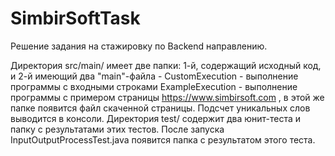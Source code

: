 # SimbirSoftTask 
Решение задания на стажировку по Backend направлению.

Директория src/main/ имеет две папки: 1-й, содержащий исходный код, и 2-й имеющий два "main"-файла - 
CustomExecution - выполнение программы с входными строками
ExampleExecution - выполнение программы с примером страницы https://www.simbirsoft.com , в этой же папке появится файл скаченной страницы. Подсчет уникальных слов выводится в консоли.
Директория test/ содержит два юнит-теста и папку с результатами этих тестов. После запуска InputOutputProcessTest.java 
появится папка с результатом этого теста.
